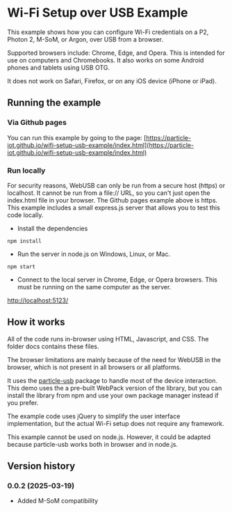 # Wi-Fi Setup over USB Example

This example shows how you can configure Wi-Fi credentials on a P2, Photon 2, M-SoM, or Argon, over USB from a browser.

Supported browsers include: Chrome, Edge, and Opera. This is intended for use on computers and Chromebooks. It also works on some Android phones and tablets using USB OTG.

It does not work on Safari, Firefox, or on any iOS device (iPhone or iPad).

## Running the example

### Via Github pages

You can run this example by going to the page: [https://particle-iot.github.io/wifi-setup-usb-example/index.html](https://particle-iot.github.io/wifi-setup-usb-example/index.html)

### Run locally

For security reasons, WebUSB can only be run from a secure host (https) or localhost. It cannot be run from a file:// URL, so you can't just open the index.html file in your browser. The Github pages example above is https. This example includes a small express.js server that allows you to test this code locally.

- Install the dependencies

```
npm install
```

- Run the server in node.js on Windows, Linux, or Mac.

```
npm start
```

- Connect to the local server in Chrome, Edge, or Opera browsers. This must be running on the same computer as the server. 

[http://localhost:5123/](http://localhost:5123/)

## How it works

All of the code runs in-browser using HTML, Javascript, and CSS. The folder docs contains these files.

The browser limitations are mainly because of the need for WebUSB in the browser, which is not present in all browsers or all platforms. 

It uses the [particle-usb](https://github.com/particle-iot/particle-usb) package to handle most of the device interaction. This demo uses the a pre-built WebPack version of the library, but you can install the library from npm and use your own package manager instead if you prefer.

The example code uses jQuery to simplify the user interface implementation, but the actual Wi-Fi setup does not require any framework.

This example cannot be used on node.js. However, it could be adapted because particle-usb works both in browser and in node.js.

## Version history

### 0.0.2 (2025-03-19)

- Added M-SoM compatibility
